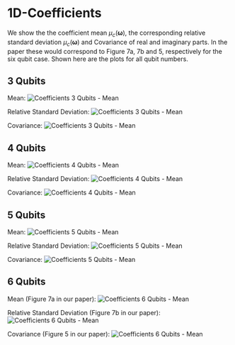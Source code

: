 # 1D-Coefficients

We show the the coefficient mean $\mu_c(\boldsymbol{\omega})$, the corresponding relative standard deviation $\mu_c(\boldsymbol{\omega})$ and Covariance of real and imaginary parts. In the paper these would correspond to Figure 7a, 7b and 5, respectively for the six qubit case. Shown here are the plots for all qubit numbers.

## 3 Qubits

Mean:
![Coefficients 3 Qubits - Mean](../docs/figures/coeff_mean_qubits3_light.png)

Relative Standard Deviation:
![Coefficients 3 Qubits - Mean](../docs/figures/coeff_sd_qubits3_light.png)

Covariance:
![Coefficients 3 Qubits - Mean](../docs/figures/coeff_covar_qubits3_light.png)


## 4 Qubits

Mean:
![Coefficients 4 Qubits - Mean](../docs/figures/coeff_mean_qubits4_light.png)

Relative Standard Deviation:
![Coefficients 4 Qubits - Mean](../docs/figures/coeff_sd_qubits4_light.png)

Covariance:
![Coefficients 4 Qubits - Mean](../docs/figures/coeff_covar_qubits4_light.png)


## 5 Qubits

Mean:
![Coefficients 5 Qubits - Mean](../docs/figures/coeff_mean_qubits5_light.png)

Relative Standard Deviation:
![Coefficients 5 Qubits - Mean](../docs/figures/coeff_sd_qubits5_light.png)

Covariance:
![Coefficients 5 Qubits - Mean](../docs/figures/coeff_covar_qubits5_light.png)


## 6 Qubits

Mean (Figure 7a in our paper):
![Coefficients 6 Qubits - Mean](../docs/figures/coeff_mean_qubits6_light.png)

Relative Standard Deviation (Figure 7b in our paper):
![Coefficients 6 Qubits - Mean](../docs/figures/coeff_sd_qubits6_light.png)

Covariance (Figure 5 in our paper):
![Coefficients 6 Qubits - Mean](../docs/figures/coeff_covar_qubits6_light.png)
